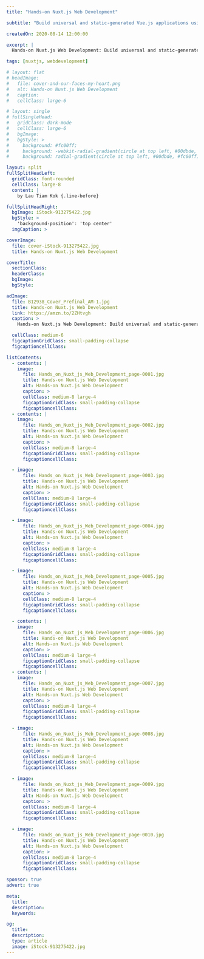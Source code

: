 ```yaml
---
title: "Hands-on Nuxt.js Web Development"

subtitle: "Build universal and static-generated Vue.js applications using Nuxt.js"

createdOn: 2020-08-14 12:00:00

excerpt: |
  Hands-on Nuxt.js Web Development: Build universal and static-generated Vue.js applications using Nuxt.js

tags: [nuxtjs, webdevelopment]

# layout: flat
# headImage:
#   file: cover-and-our-faces-my-heart.png
#   alt: Hands-on Nuxt.js Web Development
#   caption:
#   cellClass: large-6

# layout: single
# fullSingleHead:
#   gridClass: dark-mode
#   cellClass: large-6
#   bgImage:
#   bgStyle: >
#     background: #fc00ff;
#     background: -webkit-radial-gradient(circle at top left, #00dbde, #fc00ff);
#     background: radial-gradient(circle at top left, #00dbde, #fc00ff);

layout: split
fullSplitHeadLeft:
  gridClass: font-rounded
  cellClass: large-8
  content: |
    by Lau Tiam Kok {.line-before}

fullSplitHeadRight:
  bgImage: iStock-913275422.jpg
  bgStyle: >
    'background-position': 'top center'
  imgCaption: >

coverImage:
  file: cover-iStock-913275422.jpg
  title: Hands-on Nuxt.js Web Development

coverTitle:
  sectionClass:
  headerClass:
  bgImage:
  bgStyle:

adImage:
  file: B12938_Cover_Prefinal_AM-1.jpg
  title: Hands-on Nuxt.js Web Development
  link: https://amzn.to/2ZHtvgh
  caption: >
    Hands-on Nuxt.js Web Development: Build universal and static-generated Vue.js applications using Nuxt.js – by Lau Tiam Kok

  cellClass: medium-6
  figcaptionGridClass: small-padding-collapse
  figcaptioncellClass:

listContents:
  - contents: |
    image:
      file: Hands_on_Nuxt_js_Web_Development_page-0001.jpg
      title: Hands-on Nuxt.js Web Development
      alt: Hands-on Nuxt.js Web Development
      caption: >
      cellClass: medium-8 large-4
      figcaptionGridClass: small-padding-collapse
      figcaptioncellClass:
  - contents: |
    image:
      file: Hands_on_Nuxt_js_Web_Development_page-0002.jpg
      title: Hands-on Nuxt.js Web Development
      alt: Hands-on Nuxt.js Web Development
      caption: >
      cellClass: medium-8 large-4
      figcaptionGridClass: small-padding-collapse
      figcaptioncellClass:

  - image:
      file: Hands_on_Nuxt_js_Web_Development_page-0003.jpg
      title: Hands-on Nuxt.js Web Development
      alt: Hands-on Nuxt.js Web Development
      caption: >
      cellClass: medium-8 large-4
      figcaptionGridClass: small-padding-collapse
      figcaptioncellClass:

  - image:
      file: Hands_on_Nuxt_js_Web_Development_page-0004.jpg
      title: Hands-on Nuxt.js Web Development
      alt: Hands-on Nuxt.js Web Development
      caption: >
      cellClass: medium-8 large-4
      figcaptionGridClass: small-padding-collapse
      figcaptioncellClass:

  - image:
      file: Hands_on_Nuxt_js_Web_Development_page-0005.jpg
      title: Hands-on Nuxt.js Web Development
      alt: Hands-on Nuxt.js Web Development
      caption: >
      cellClass: medium-8 large-4
      figcaptionGridClass: small-padding-collapse
      figcaptioncellClass:

  - contents: |
    image:
      file: Hands_on_Nuxt_js_Web_Development_page-0006.jpg
      title: Hands-on Nuxt.js Web Development
      alt: Hands-on Nuxt.js Web Development
      caption: >
      cellClass: medium-8 large-4
      figcaptionGridClass: small-padding-collapse
      figcaptioncellClass:
  - contents: |
    image:
      file: Hands_on_Nuxt_js_Web_Development_page-0007.jpg
      title: Hands-on Nuxt.js Web Development
      alt: Hands-on Nuxt.js Web Development
      caption: >
      cellClass: medium-8 large-4
      figcaptionGridClass: small-padding-collapse
      figcaptioncellClass:

  - image:
      file: Hands_on_Nuxt_js_Web_Development_page-0008.jpg
      title: Hands-on Nuxt.js Web Development
      alt: Hands-on Nuxt.js Web Development
      caption: >
      cellClass: medium-8 large-4
      figcaptionGridClass: small-padding-collapse
      figcaptioncellClass:

  - image:
      file: Hands_on_Nuxt_js_Web_Development_page-0009.jpg
      title: Hands-on Nuxt.js Web Development
      alt: Hands-on Nuxt.js Web Development
      caption: >
      cellClass: medium-8 large-4
      figcaptionGridClass: small-padding-collapse
      figcaptioncellClass:

  - image:
      file: Hands_on_Nuxt_js_Web_Development_page-0010.jpg
      title: Hands-on Nuxt.js Web Development
      alt: Hands-on Nuxt.js Web Development
      caption: >
      cellClass: medium-8 large-4
      figcaptionGridClass: small-padding-collapse
      figcaptioncellClass:

sponsor: true
advert: true

meta:
  title:
  description:
  keywords:

og:
  title:
  description:
  type: article
  image: iStock-913275422.jpg
---
```


